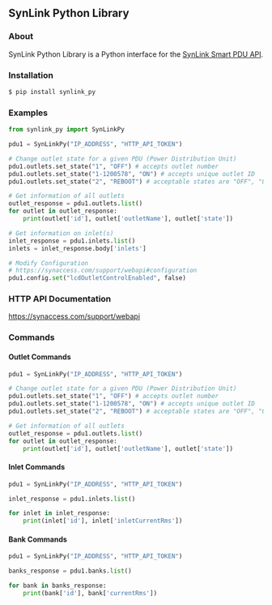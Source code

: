 

SynLink Python Library
-------
<!-- 
![pypi](https://img.shields.io/pypi/v/Slacker.svg)\_ ![build
status](https://img.shields.io/travis/os/slacker.svg)\_ ![pypi
downloads](https://img.shields.io/pypi/dm/slacker.svg)\_
![license](https://img.shields.io/github/license/os/slacker.svg)\_
![gitter chat](https://badges.gitter.im/Join%20Chat.svg)\_

![image](https://raw.githubusercontent.com/os/slacker/master/static/slacker.jpg) -->

### About

SynLink Python Library is a Python interface for the [SynLink Smart PDU API](https://synaccess.com/support/webapi).

### Installation

```bash
$ pip install synlink_py
```

### Examples

```python
from synlink_py import SynLinkPy

pdu1 = SynLinkPy("IP_ADDRESS", "HTTP_API_TOKEN")

# Change outlet state for a given PDU (Power Distribution Unit)
pdu1.outlets.set_state("1", "OFF") # accepts outlet number
pdu1.outlets.set_state("1-1200578", "ON") # accepts unique outlet ID
pdu1.outlets.set_state("2", "REBOOT") # acceptable states are "OFF", "ON", "REBOOT"

# Get information of all outlets
outlet_response = pdu1.outlets.list()
for outlet in outlet_response:
    print(outlet['id'], outlet['outletName'], outlet['state'])

# Get information on inlet(s)
inlet_response = pdu1.inlets.list()
inlets = inlet_response.body['inlets']

# Modify Configuration 
# https://synaccess.com/support/webapi#configuration
pdu1.config.set("lcdOutletControlEnabled", false)

```

### HTTP API Documentation

<https://synaccess.com/support/webapi>

### Commands

#### Outlet Commands

```python
pdu1 = SynLinkPy("IP_ADDRESS", "HTTP_API_TOKEN")

# Change outlet state for a given PDU (Power Distribution Unit)
pdu1.outlets.set_state("1", "OFF") # accepts outlet number
pdu1.outlets.set_state("1-1200578", "ON") # accepts unique outlet ID
pdu1.outlets.set_state("2", "REBOOT") # acceptable states are "OFF", "ON", "REBOOT"

# Get information of all outlets
outlet_response = pdu1.outlets.list()
for outlet in outlet_response:
    print(outlet['id'], outlet['outletName'], outlet['state'])

```

#### Inlet Commands

```python
pdu1 = SynLinkPy("IP_ADDRESS", "HTTP_API_TOKEN")

inlet_response = pdu1.inlets.list()

for inlet in inlet_response:
    print(inlet['id'], inlet['inletCurrentRms'])

```


#### Bank Commands

```python
pdu1 = SynLinkPy("IP_ADDRESS", "HTTP_API_TOKEN")

banks_response = pdu1.banks.list()

for bank in banks_response:
    print(bank['id'], bank['currentRms'])

```

